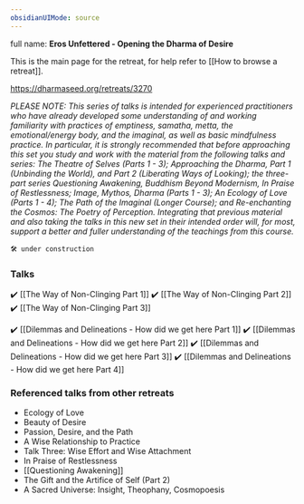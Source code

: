 ```yaml
---
obsidianUIMode: source
---
```

full name: **Eros Unfettered - Opening the Dharma of Desire**

This is the main page for the retreat, for help refer to [[How to browse a retreat]].

https://dharmaseed.org/retreats/3270

_PLEASE NOTE: This series of talks is intended for experienced practitioners who have already developed some understanding of and working familiarity with practices of emptiness, samatha, metta, the emotional/energy body, and the imaginal, as well as basic mindfulness practice. In particular, it is strongly recommended that before approaching this set you study and work with the material from the following talks and series: The Theatre of Selves (Parts 1 - 3); Approaching the Dharma, Part 1 (Unbinding the World), and Part 2 (Liberating Ways of Looking); the three-part series Questioning Awakening, Buddhism Beyond Modernism, In Praise of Restlessness; Image, Mythos, Dharma (Parts 1 - 3); An Ecology of Love (Parts 1 - 4); The Path of the Imaginal (Longer Course); and Re-enchanting the Cosmos: The Poetry of Perception. Integrating that previous material and also taking the talks in this new set in their intended order will, for most, support a better and fuller understanding of the teachings from this course._
<br/>

```ad-danger
🛠️ under construction
```

### Talks
✔️ [[The Way of Non-Clinging Part 1]]
✔️ [[The Way of Non-Clinging Part 2]]
✔️ [[The Way of Non-Clinging Part 3]]

✔️ [[Dilemmas and Delineations - How did we get here Part 1]]
✔️ [[Dilemmas and Delineations - How did we get here Part 2]]
✔️ [[Dilemmas and Delineations - How did we get here Part 3]]
✔️ [[Dilemmas and Delineations - How did we get here Part 4]]

### Referenced talks from other retreats
- Ecology of Love
- Beauty of Desire
- Passion, Desire, and the Path
- A Wise Relationship to Practice
- Talk Three: Wise Effort and Wise Attachment
- In Praise of Restlessness
- [[Questioning Awakening]]
- The Gift and the Artifice of Self (Part 2)
- A Sacred Universe: Insight, Theophany, Cosmopoesis
